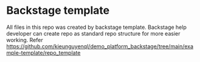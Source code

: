 # Backstage template
All files in this repo was created by backstage template.
Backstage help developer can create repo as standard repo structure for more easier working.
Refer https://github.com/kieunguyenql/demo_platform_backstage/tree/main/example-template/repo_template


